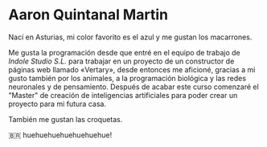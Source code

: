 # Aaron Quintanal Martin

Nací en Asturias, mi color favorito es el azul y me gustan los macarrones.

Me gusta la programación desde que entré en el equipo de trabajo de *Indole Studio S.L.* para trabajar en un proyecto de un constructor de páginas web llamado «Vertary», desde entonces me aficioné, gracias a mi gusto también por los animales, a la programación biológica y las redes neuronales y de pensamiento.
Después de acabar este curso comenzaré el "Master" de creación de inteligencias artificiales para poder crear un proyecto para mi futura casa.

También me gustan las croquetas.

🇧🇷 huehuehuehuehuehuehue!
